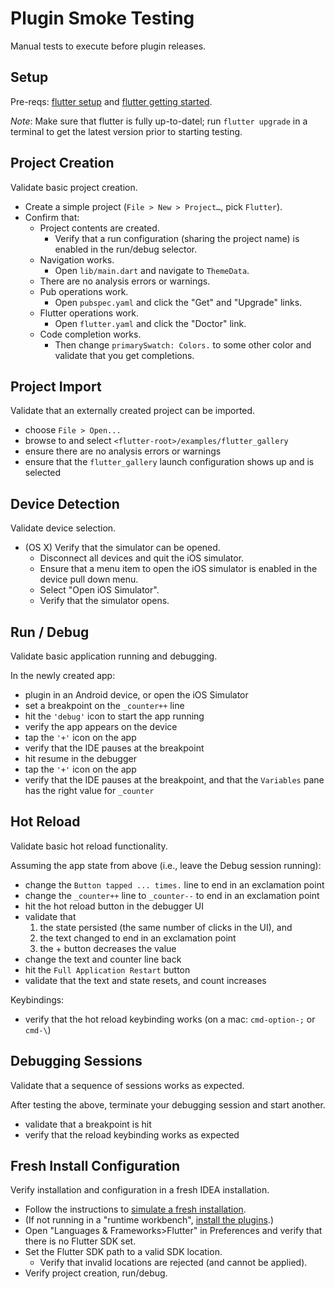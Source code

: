 # Plugin Smoke Testing

Manual tests to execute before plugin releases.

## Setup

Pre-reqs: [flutter setup](https://flutter.io/setup/) and
[flutter getting started](https://flutter.io/getting-started/).

*Note*: Make sure that flutter is fully up-to-datel; run `flutter upgrade` in a terminal to get the latest version prior to starting testing.

## Project Creation

Validate basic project creation.

* Create a simple project (`File > New > Project…`, pick `Flutter`).
* Confirm that:
  * Project contents are created.
    * Verify that a run configuration (sharing the project name) is enabled in the
      run/debug selector.
  * Navigation works.
    * Open `lib/main.dart` and navigate to `ThemeData`.
  * There are no analysis errors or warnings.
  * Pub operations work.
    * Open `pubspec.yaml` and click the "Get" and "Upgrade" links.
  * Flutter operations work.
    * Open `flutter.yaml` and click the "Doctor" link.
  * Code completion works.
    * Then change `primarySwatch: Colors.` to some other color and validate that you
      get completions.

## Project Import

Validate that an externally created project can be imported.

* choose `File > Open...`
* browse to and select `<flutter-root>/examples/flutter_gallery`
* ensure there are no analysis errors or warnings
* ensure that the `flutter_gallery` launch configuration shows up and is selected

## Device Detection

Validate device selection.

* (OS X) Verify that the simulator can be opened.
  * Disconnect all devices and quit the iOS simulator.
  * Ensure that a menu item to open the iOS simulator is enabled in the device pull
    down menu.
  * Select "Open iOS Simulator".
  * Verify that the simulator opens.

## Run / Debug

Validate basic application running and debugging.

In the newly created app:
* plugin in an Android device, or open the iOS Simulator
* set a breakpoint on the `_counter++` line
* hit the `'debug'` icon to start the app running
* verify the app appears on the device
* tap the `'+'` icon on the app
* verify that the IDE pauses at the breakpoint
* hit resume in the debugger
* tap the `'+'` icon on the app
* verify that the IDE pauses at the breakpoint, and that the `Variables` pane has
  the right value for `_counter`

## Hot Reload

Validate basic hot reload functionality.

Assuming the app state from above (i.e., leave the Debug session running):
* change the `Button tapped ... times.` line to end in an exclamation point
* change the `_counter++` line to `_counter--` to end in an exclamation point
* hit the hot reload button in the debugger UI
* validate that
  1. the state persisted (the same number of clicks in the UI), and
  2. the text changed to end in an exclamation point
  3. the + button decreases the value
* change the text and counter line back
* hit the `Full Application Restart` button
* validate that the text and state resets, and count increases

Keybindings:
* verify that the hot reload keybinding works (on a mac: `cmd-option-;` or `cmd-\`)

## Debugging Sessions

Validate that a sequence of sessions works as expected.

After testing the above, terminate your debugging session and start another.
* validate that a breakpoint is hit
* verify that the reload keybinding works as expected

## Fresh Install Configuration

Verify installation and configuration in a fresh IDEA installation.

* Follow the instructions to
  [simulate a fresh installation](https://github.com/flutter/flutter-intellij/wiki/Development#simulating-a-fresh-install).
* (If not running in a "runtime workbench", [install the plugins](https://flutter.io/setup/#install-the-plugins).)
* Open "Languages & Frameworks>Flutter" in Preferences and verify that there is
  no Flutter SDK set.
* Set the Flutter SDK path to a valid SDK location.
  * Verify that invalid locations are rejected (and cannot be applied).
* Verify project creation, run/debug.
